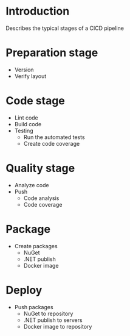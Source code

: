 # Introduction

Describes the typical stages of a CICD pipeline

# Preparation stage

* Version
* Verify layout

# Code stage

* Lint code
* Build code
* Testing
  - Run the automated tests
  - Create code coverage

# Quality stage

* Analyze code
* Push
  - Code analysis
  - Code coverage

# Package

* Create packages
  - NuGet
  - .NET publish
  - Docker image

# Deploy

* Push packages
  - NuGet to repository
  - .NET publish to servers
  - Docker image to repository

